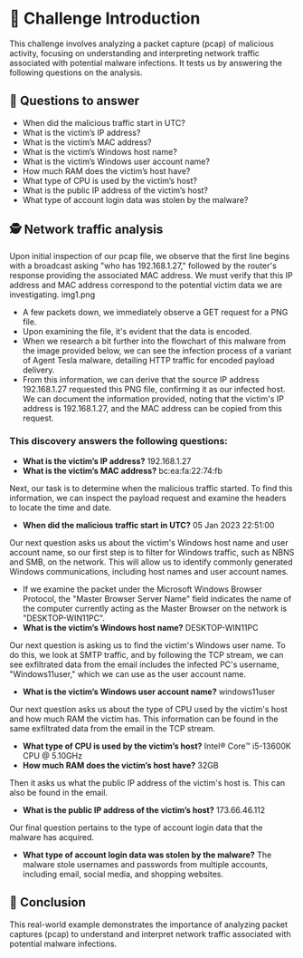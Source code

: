 # 🚀 Challenge Introduction

This challenge involves analyzing a packet capture (pcap) of malicious activity, focusing on understanding and interpreting network traffic associated with potential malware infections. It tests us by answering the following questions on the analysis.

## 👋 Questions to answer

- When did the malicious traffic start in UTC?
- What is the victim’s IP address?
- What is the victim’s MAC address? 
- What is the victim’s Windows host name?
- What is the victim’s Windows user account name?
- How much RAM does the victim’s host have?
- What type of CPU is used by the victim’s host?
- What is the public IP address of the victim’s host?
- What type of account login data was stolen by the malware?

## 🕵️ Network traffic analysis

Upon initial inspection of our pcap file, we observe that the first line begins with a broadcast asking "who has 192.168.1.27," followed by the router's response providing the associated MAC address. We must verify that this IP address and MAC address correspond to the potential victim data we are investigating.
img1.png
- A few packets down, we immediately observe a GET request for a PNG file.
- Upon examining the file, it's evident that the data is encoded.
- When we research a bit further into the flowchart of this malware from the image provided below, we can see the infection process of a variant of Agent Tesla malware, detailing HTTP traffic for encoded payload delivery.
- From this information, we can derive that the source IP address 192.168.1.27 requested this PNG file, confirming it as our infected host. We can document the information provided, noting that the victim's IP address is 192.168.1.27, and the MAC address can be copied from this request.

### This discovery answers the following questions: 

- **What is the victim’s IP address?** 192.168.1.27
- **What is the victim’s MAC address?** bc:ea:fa:22:74:fb

Next, our task is to determine when the malicious traffic started. To find this information, we can inspect the payload request and examine the headers to locate the time and date.

- **When did the malicious traffic start in UTC?** 05 Jan 2023 22:51:00

Our next question asks us about the victim's Windows host name and user account name, so our first step is to filter for Windows traffic, such as NBNS and SMB, on the network. This will allow us to identify commonly generated Windows communications, including host names and user account names.

- If we examine the packet under the Microsoft Windows Browser Protocol, the "Master Browser Server Name" field indicates the name of the computer currently acting as the Master Browser on the network is "DESKTOP-WIN11PC".
- **What is the victim’s Windows host name?** DESKTOP-WIN11PC

Our next question is asking us to find the victim's Windows user name. To do this, we look at SMTP traffic, and by following the TCP stream, we can see exfiltrated data from the email includes the infected PC's username, "Windows11user," which we can use as the user account name.

- **What is the victim’s Windows user account name?** windows11user

Our next question asks us about the type of CPU used by the victim's host and how much RAM the victim has. This information can be found in the same exfiltrated data from the email in the TCP stream.

- **What type of CPU is used by the victim’s host?** Intel® Core™ i5-13600K CPU @ 5.10GHz
- **How much RAM does the victim’s host have?** 32GB

Then it asks us what the public IP address of the victim's host is. This can also be found in the email.

- **What is the public IP address of the victim’s host?** 173.66.46.112

Our final question pertains to the type of account login data that the malware has acquired.

- **What type of account login data was stolen by the malware?** The malware stole usernames and passwords from multiple accounts, including email, social media, and shopping websites.

## 🏁 Conclusion

This real-world example demonstrates the importance of analyzing packet captures (pcap) to understand and interpret network traffic associated with potential malware infections.


